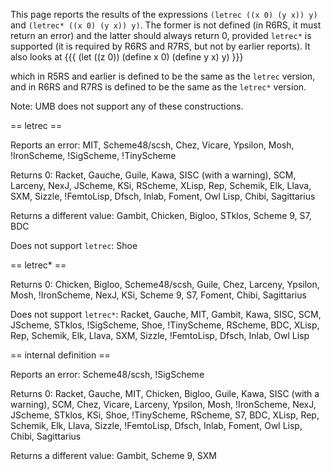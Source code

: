 This page reports the results of the expressions `(letrec ((x 0) (y x)) y)` and `(letrec* ((x 0) (y x)) y)`.  The former is not defined (in R6RS, it must return an error) and the latter should always return 0, provided `letrec*` is supported (it is required by R6RS and R7RS, but not by earlier reports).  It also looks at
{{{
(let ((z 0))
  (define x 0)
  (define y x)
y)
}}}

which in R5RS and earlier is defined to be the same as the `letrec` version, and in R6RS and R7RS is defined to be the same as the `letrec*` version.

Note: UMB does not support any of these constructions.


== letrec ==

Reports an error: MIT, Scheme48/scsh, Chez, Vicare, Ypsilon, Mosh, !IronScheme, !SigScheme, !TinyScheme

Returns 0: Racket, Gauche, Guile, Kawa, SISC (with a warning), SCM, Larceny, NexJ, JScheme, KSi, RScheme, XLisp, Rep, Schemik, Elk, Llava, SXM, Sizzle, !FemtoLisp, Dfsch, Inlab, Foment, Owl Lisp, Chibi, Sagittarius

Returns a different value: Gambit, Chicken, Bigloo, STklos, Scheme 9, S7, BDC

Does not support `letrec`: Shoe

== letrec* ==

Returns 0: Chicken, Bigloo, Scheme48/scsh, Guile, Chez, Larceny, Ypsilon, Mosh, !IronScheme, NexJ, KSi, Scheme 9, S7, Foment, Chibi, Sagittarius

Does not support `letrec*`: Racket, Gauche, MIT, Gambit, Kawa, SISC, SCM, JScheme, STklos, !SigScheme, Shoe, !TinyScheme, RScheme, BDC, XLisp, Rep, Schemik, Elk, Llava, SXM, Sizzle, !FemtoLisp, Dfsch, Inlab, Owl Lisp

== internal definition ==

Reports an error: Scheme48/scsh, !SigScheme

Returns 0: Racket, Gauche, MIT, Chicken, Bigloo, Guile, Kawa, SISC (with a warning), SCM, Chez, Vicare, Larceny, Ypsilon, Mosh, !IronScheme, NexJ, JScheme, STklos, KSi, Shoe, !TinyScheme, RScheme, S7, BDC, XLisp, Rep, Schemik, Elk, Llava, Sizzle, !FemtoLisp, Dfsch, Inlab, Foment, Owl Lisp, Chibi, Sagittarius

Returns a different value: Gambit, Scheme 9, SXM